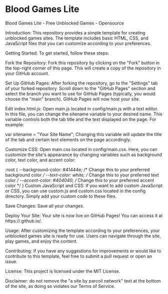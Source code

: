 # Blood Games Lite
Blood Games Lite - Free Unblocked Games - Opensource

Introduction:
This repository provides a simple template for creating unblocked games sites. The template includes basic HTML, CSS, and JavaScript files that you can customize according to your preferences.

Getting Started:
To get started, follow these steps:

Fork the Repository: Fork this repository by clicking on the "Fork" button in the top-right corner of this page. This will create a copy of the repository in your GitHub account.

Set Up GitHub Pages: After forking the repository, go to the "Settings" tab of your forked repository. Scroll down to the "GitHub Pages" section and select the branch you want to use for GitHub Pages (typically, you would choose the "main" branch). GitHub Pages will now host your site.

Edit index.html.js: Open main.js located in config/main.js with a text editor. In this file, you can change the sitename variable to your desired name. This variable controls both the tab title and the text displayed on the page. For example:

var sitename = "Your Site Name";
Changing this variable will update the title of the tab and certain text elements on the page accordingly.

Customize CSS: Open main.css located in config/main.css. Here, you can customize the site's appearance by changing variables such as background color, text color, and accent color:

:root {
  --background-color: #41444e; /* Change this to your preferred background color */
  --text-color: white; /* Change this to your preferred text color */
  --accent-color: #404040; /* Change this to your preferred accent color */
}
Custom JavaScript and CSS: If you want to add custom JavaScript or CSS, you can use custom.js and custom.css located in the config directory. Simply add your custom code to these files.

Save Changes: Save all your changes.

Deploy Your Site: Your site is now live on GitHub Pages! You can access it at https://<your-github-username>.github.io/<repository-name>.

Usage:
After customizing the template according to your preferences, your unblocked games site is ready for use. Users can navigate through the site, play games, and enjoy the content.

Contributing:
If you have any suggestions for improvements or would like to contribute to this template, feel free to submit a pull request or open an issue.

License:
This project is licensed under the MIT License.

Disclaimer:
do not remove the "a site by parcoil network" text at the bottom of the site, as doing so violates our Terms of Service.
